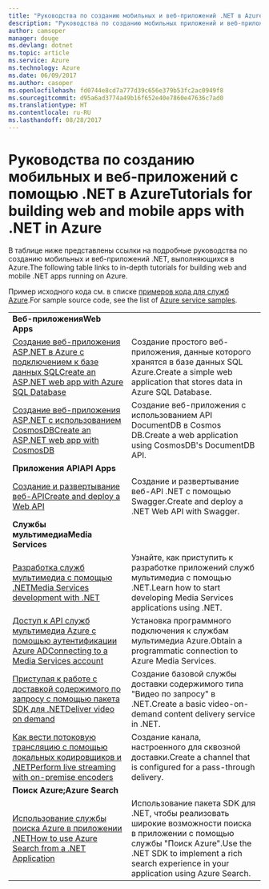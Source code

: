 ```yaml
---
title: "Руководства по созданию мобильных и веб-приложений .NET в Azure"
description: "Руководства по созданию мобильных приложений и веб-приложений .NET и добавлению в них функций с помощью служб Azure."
author: camsoper
manager: douge
ms.devlang: dotnet
ms.topic: article
ms.service: Azure
ms.technology: Azure
ms.date: 06/09/2017
ms.author: casoper
ms.openlocfilehash: fd0744e8cd7a777d39c656e379b53fc2ac0949f8
ms.sourcegitcommit: d95a6ad3774a49b16f652e40e7860e47636c7ad0
ms.translationtype: HT
ms.contentlocale: ru-RU
ms.lasthandoff: 08/28/2017
---
```

# <a name="tutorials-for-building-web-and-mobile-apps-with-net-in-azure"></a><span data-ttu-id="c09cb-103">Руководства по созданию мобильных и веб-приложений с помощью .NET в Azure</span><span class="sxs-lookup"><span data-stu-id="c09cb-103">Tutorials for building web and mobile apps with .NET in Azure</span></span>

<span data-ttu-id="c09cb-104">В таблице ниже представлены ссылки на подробные руководства по созданию мобильных и веб-приложений .NET, выполняющихся в Azure.</span><span class="sxs-lookup"><span data-stu-id="c09cb-104">The following table links to in-depth tutorials for building web and mobile .NET apps running on Azure.</span></span>

<span data-ttu-id="c09cb-105">Пример исходного кода см. в списке [примеров кода для служб Azure](https://azure.microsoft.com/resources/samples/?platform=dotnet).</span><span class="sxs-lookup"><span data-stu-id="c09cb-105">For sample source code, see the list of [Azure service samples](https://azure.microsoft.com/resources/samples/?platform=dotnet).</span></span>

| | |
|---|---|
| <span data-ttu-id="c09cb-106">**Веб-приложения**</span><span class="sxs-lookup"><span data-stu-id="c09cb-106">**Web Apps**</span></span>||
| <span data-ttu-id="c09cb-107">[Создание веб-приложения ASP.NET в Azure с подключением к базе данных SQL][1]</span><span class="sxs-lookup"><span data-stu-id="c09cb-107">[Create an ASP.NET web app with Azure SQL Database][1]</span></span> | <span data-ttu-id="c09cb-108">Создание простого веб-приложения, данные которого хранятся в базе данных SQL Azure.</span><span class="sxs-lookup"><span data-stu-id="c09cb-108">Create a simple web application that stores data in Azure SQL Database.</span></span> | 
| <span data-ttu-id="c09cb-109">[Создание веб-приложения ASP.NET с использованием CosmosDB][2]</span><span class="sxs-lookup"><span data-stu-id="c09cb-109">[Create an ASP.NET web app with CosmosDB][2]</span></span> | <span data-ttu-id="c09cb-110">Создание веб-приложения с использованием API DocumentDB в Cosmos DB.</span><span class="sxs-lookup"><span data-stu-id="c09cb-110">Create a web application using CosmosDB's DocumentDB API.</span></span> | 
| <span data-ttu-id="c09cb-111">**Приложения API**</span><span class="sxs-lookup"><span data-stu-id="c09cb-111">**API Apps**</span></span>||
| <span data-ttu-id="c09cb-112">[Создание и развертывание веб-API][3]</span><span class="sxs-lookup"><span data-stu-id="c09cb-112">[Create and deploy a Web API][3]</span></span> | <span data-ttu-id="c09cb-113">Создание и развертывание веб-API .NET с помощью Swagger.</span><span class="sxs-lookup"><span data-stu-id="c09cb-113">Create and deploy a .NET Web API with Swagger.</span></span> | 
| <span data-ttu-id="c09cb-114">**Службы мультимедиа**</span><span class="sxs-lookup"><span data-stu-id="c09cb-114">**Media Services**</span></span> | |
| <span data-ttu-id="c09cb-115">[Разработка служб мультимедиа с помощью .NET][6]</span><span class="sxs-lookup"><span data-stu-id="c09cb-115">[Media Services development with .NET][6]</span></span> | <span data-ttu-id="c09cb-116">Узнайте, как приступить к разработке приложений служб мультимедиа с помощью .NET.</span><span class="sxs-lookup"><span data-stu-id="c09cb-116">Learn how to start developing Media Services applications using .NET.</span></span> |
| <span data-ttu-id="c09cb-117">[Доступ к API служб мультимедиа Azure с помощью аутентификации Azure AD][7]</span><span class="sxs-lookup"><span data-stu-id="c09cb-117">[Connecting to a Media Services account][7]</span></span> | <span data-ttu-id="c09cb-118">Установка программного подключения к службам мультимедиа Azure.</span><span class="sxs-lookup"><span data-stu-id="c09cb-118">Obtain a programmatic connection to  Azure Media Services.</span></span> |
| <span data-ttu-id="c09cb-119">[Приступая к работе с доставкой содержимого по запросу с помощью пакета SDK для .NET][4]</span><span class="sxs-lookup"><span data-stu-id="c09cb-119">[Deliver video on demand][4]</span></span> | <span data-ttu-id="c09cb-120">Создание базовой службы доставки содержимого типа "Видео по запросу" в .NET.</span><span class="sxs-lookup"><span data-stu-id="c09cb-120">Create a basic video-on-demand content delivery service in .NET.</span></span> | 
| <span data-ttu-id="c09cb-121">[Как вести потоковую трансляцию с помощью локальных кодировщиков и .NET][8]</span><span class="sxs-lookup"><span data-stu-id="c09cb-121">[Perform live streaming with on-premise encoders ][8]</span></span> | <span data-ttu-id="c09cb-122">Создание канала, настроенного для сквозной доставки.</span><span class="sxs-lookup"><span data-stu-id="c09cb-122">Create a channel that is configured for a pass-through delivery.</span></span> |
| <span data-ttu-id="c09cb-123">**Поиск Azure;**</span><span class="sxs-lookup"><span data-stu-id="c09cb-123">**Azure Search**</span></span>||
| <span data-ttu-id="c09cb-124">[Использование службы поиска Azure в приложении .NET][5]</span><span class="sxs-lookup"><span data-stu-id="c09cb-124">[How to use Azure Search from a .NET Application][5]</span></span> | <span data-ttu-id="c09cb-125">Использование пакета SDK для .NET, чтобы реализовать широкие возможности поиска в приложении с помощью службы "Поиск Azure".</span><span class="sxs-lookup"><span data-stu-id="c09cb-125">Use the .NET SDK to implement a rich search experience in your application using Azure Search.</span></span> | 



[1]: /azure/app-service-web/app-service-web-tutorial-dotnet-sqldatabase
[2]: /azure/documentdb/documentdb-dotnet-application
[3]: /azure/app-service-api/app-service-api-dotnet-get-started
[4]: /azure/media-services/media-services-dotnet-get-started
[5]: /azure/search/search-howto-dotnet-sdk
[6]: /azure/media-services/media-services-dotnet-how-to-use
[7]: /azure/media-services/media-services-dotnet-connect-programmatically
[8]: /azure/media-services/media-services-dotnet-live-encode-with-onpremises-encoders